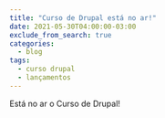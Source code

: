 ```yaml
---
title: "Curso de Drupal está no ar!"
date: 2021-05-30T04:00:00-03:00
exclude_from_search: true
categories:
  - blog
tags:
  - curso drupal
  - lançamentos
---
```


Está no ar o Curso de Drupal!
